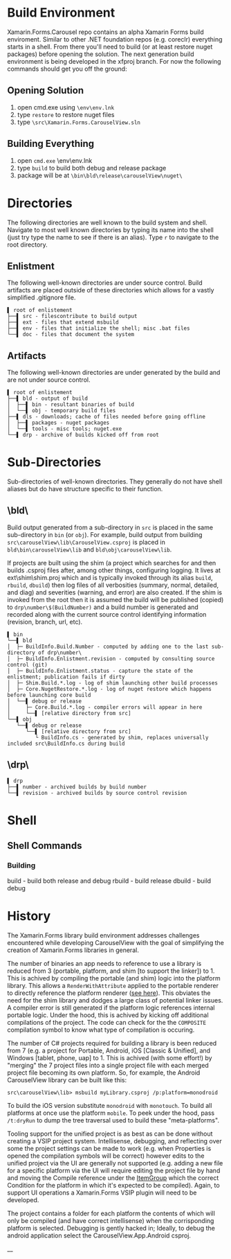 # Build Environment
Xamarin.Forms.Carousel repo contains an alpha Xamarin Forms build enviroment. Similar to other .NET foundation repos (e.g. coreclr) everything starts in a shell. From there you'll need to build (or at least restore nuget packages) before opening the solution. The next generation build environment is being developed in the xfproj branch. For now the following commands should get you off the ground:

## Opening Solution

1. open cmd.exe using `\env\env.lnk`
2. type `restore` to restore nuget files
3. type `\src\Xamarin.Forms.CarouselView.sln`

## Building Everything

1. open `cmd.exe` \env\env.lnk
2. type `build` to build both debug and release package
3. package will be at `\bin\bld\release\carouselView\nuget\`

# Directories
The following directories are well known to the build system and shell. Navigate to most well known directories by typing its name into the shell (just try type the name to see if there is an alias). Type `r` to navigate to the root directory.

## Enlistment
The following well-known directories are under source control. Build artifacts are placed outside of these directories which allows for a vastly simplified \.gitignore file.
````
▌ root of enlistement
├──▌ src - filescontribute to build output
├──▌ ext - files that extend msbuild
├──▌ env - files that initialize the shell; misc .bat files
└──▌ doc - files that document the system
````

## Artifacts
The following well-known directories are under generated by the build and are not under source control.
````
▌ root of enlistement
├──▌ bld - output of build
│  ├──▌ bin - resultant binaries of build
│  └──▌ obj - temporary build files
├──▌ dls - downloads; cache of files needed before going offline
│  ├──▌ packages - nuget packages
│  └──▌ tools - misc tools; nuget.exe
└──▌ drp - archive of builds kicked off from root
````

# Sub-Directories
Sub-directories of well-known directories. They generally do not have shell aliases but do have structure specific to their function.

## \bld\
Build output generated from a sub-directory in `src` is placed in the same sub-directory in `bin` (or `obj`). For example, build output from building `src\carouselView\lib\CarouselView.csproj` is placed in `bld\bin\carouselView\lib` and `bld\obj\carouselView\lib`. 

If projects are built using the shim (a project which searches for and then builds .csproj files after, among other things, configuring logging. It lives at ext\shim\shim.proj which and is typically invoked through its alias `build`, `rbuild`, `dbuild`) then log files of all verbosities (summary, normal, detailed, and diag) and severities (warning, and error) are also created. If the shim is invoked from the root then it is assumed the build will be published (copied) to `drp\number\$(BuildNumber)` and a build number is generated and recorded along with the current source control identifying information (revision, branch, url, etc).
````
▌ bin
└──▌ bld
│  ├─ BuildInfo.Build.Number - computed by adding one to the last sub-directory of drp\number\
│  ├─ BuildInfo.Enlistment.revision - computed by consulting source control (git)
│  ├─ BuildInfo.Enlistment.status - capture the state of the enlistment; publication fails if dirty
│  ├─ Shim.Build.*.log - log of shim launching other build processes
│  ├─ Core.NugetRestore.*.log - log of nuget restore which happens before launching core build
│  └──▌ debug or release
│     ├─ Core.Build.*.log - compiler errors will appear in here
│     └──▌ [relative directory from src]
└──▌ obj
   └──▌ debug or release
      └──▌ [relative directory from src]
         └ BuildInfo.cs - generated by shim, replaces universally included src\BuildInfo.cs during build
````

## \drp\
````
▌ drp
├──▌ number - archived builds by build number
└──▌ revision - archived builds by source control revision
````

# Shell

## Shell Commands

### Building
build - build both release and debug
rbuild - build release
dbuild - build debug

# History

The Xamarin.Forms library build environment addresses challenges encountered while developing CarouselView with the goal of simplifying the creation of Xamarin.Forms libraries in general. 

The number of binaries an app needs to reference to use a library is reduced from 3 (portable, platform, and shim [to support the linker]) to 1. This is achived by compiling the portable (and shim) logic into the platform library. This allows a `RenderWithAttribute` applied to the portable renderer to directly reference the platform renderer ([see here][2]). This obviates the need for the shim library and dodges a large class of potential linker issues. A compiler error is still generated if the platform logic references internal portable logic. Under the hood, this is achived by kicking off additional compilations of the project. The code can check for the the `COMPOSITE` compilation symbol to know what type of compilation is occuring.

The number of C# projects required for building a library is been reduced from 7 (e.g. a project for Portable, Android, iOS [Classic & Unified], and Windows [tablet, phone, uap] to 1. This is achived (with some effort!) by "merging" the 7 project files into a single project file with each merged project file becoming its own platform. So, for example, the Android CarouselView library can be built like this:

    src\carouselView\lib> msbuild myLibrary.csproj /p:platform=monodroid

To build the iOS version substitute `monodroid` with `monotouch`. To build all platforms at once use the platform `mobile`. To peek under the hood, pass `/t:dryRun` to dump the tree traversal used to build these "meta-platforms".

Tooling support for the unified project is as best as can be done without creating a VSIP project system. Intellisense, debugging, and reflecting over some the project settings can be made to work (e.g. when Properties is opened the compilation symbols will be correct) however edits to the unified project via the UI are generally not supported (e.g. adding a new file for a specific platform via the UI will require editing the project file by hand and moving the Compile reference under the [ItemGroup][3] which the correct Condition for the platform in which it's expected to be compiled). Again, to support UI operations a Xamarin.Forms VSIP plugin will need to be developed.

The project contains a folder for each platform the contents of which will only be compiled (and have correct intellisense) when the corrisponding platform is selected. Debugging is gently hacked in; Ideally, to debug the android application select the CarouselView.App.Android csproj.

__ 


[1]: https://github.com/xamarin/Xamarin.Forms.Carousel/blob/master/env/env.lnk
[2]: https://github.com/xamarin/Xamarin.Forms.CarouselView/blob/xfproj/src/carouselView/lib/Portable/CarouselView.cs#L10
[3]: https://github.com/xamarin/Xamarin.Forms.CarouselView/blob/xfproj/src/carouselView/lib/CarouselView.csproj#L122
